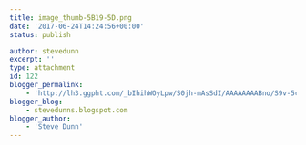 ```yaml
---
title: image_thumb-5B19-5D.png
date: '2017-06-24T14:24:56+00:00'
status: publish

author: stevedunn
excerpt: ''
type: attachment
id: 122
blogger_permalink:
    - 'http://lh3.ggpht.com/_bIhihWOyLpw/S0jh-mAsSdI/AAAAAAAABno/S9v-5czRCxs/image_thumb%5B19%5D.png'
blogger_blog:
    - stevedunns.blogspot.com
blogger_author:
    - 'Steve Dunn'
---
```

<!DOCTYPE html PUBLIC "-//W3C//DTD HTML 4.0 Transitional//EN" "http://www.w3.org/TR/REC-html40/loose.dtd">
<?xml encoding="UTF-8">

